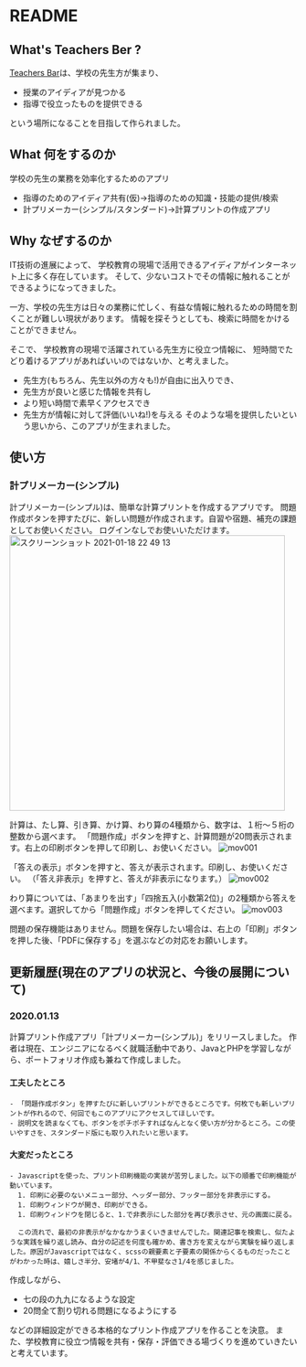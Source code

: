 # README

## What's Teachers Ber ?
[Teachers Bar](http://www.teachersbar.com/)は、学校の先生方が集まり、
- 授業のアイディアが見つかる
- 指導で役立ったものを提供できる

という場所になることを目指して作られました。


## What 何をするのか
学校の先生の業務を効率化するためのアプリ
- 指導のためのアイディア共有(仮)->指導のための知識・技能の提供/検索
- 計プリメーカー(シンプル/スタンダード)->計算プリントの作成アプリ


## Why なぜするのか
IT技術の進展によって、
学校教育の現場で活用できるアイディアがインターネット上に多く存在しています。
そして、少ないコストでその情報に触れることができるようになってきました。

一方、学校の先生方は日々の業務に忙しく、有益な情報に触れるための時間を割くことが難しい現状があります。
情報を探そうとしても、検索に時間をかけることができません。

そこで、
学校教育の現場で活躍されている先生方に役立つ情報に、
短時間でたどり着けるアプリがあればいいのではないか、と考えました。

- 先生方(もちろん、先生以外の方々も!)が自由に出入りでき、
- 先生方が良いと感じた情報を共有し
- より短い時間で素早くアクセスでき
- 先生方が情報に対して評価(いいね!)を与える
そのような場を提供したいという思いから、このアプリが生まれました。

## 使い方
### 計プリメーカー(シンプル)

計プリメーカー(シンプル)は、簡単な計算プリントを作成するアプリです。
問題作成ボタンを押すたびに、新しい問題が作成されます。自習や宿題、補充の課題としてお使いください。
ログインなしでお使いいただけます。
<img width="482" alt="スクリーンショット 2021-01-18 22 49 13" src="https://user-images.githubusercontent.com/68110438/104924597-0026f980-59e1-11eb-8eb8-a3c59cee4971.png">

計算は、たし算、引き算、かけ算、わり算の4種類から、数字は、１桁〜５桁の整数から選べます。
「問題作成」ボタンを押すと、計算問題が20問表示されます。右上の印刷ボタンを押して印刷し、お使いください。
![mov001](https://user-images.githubusercontent.com/68110438/104934838-e344f300-59ed-11eb-9d6c-b91fd4d9f582.gif)


「答えの表示」ボタンを押すと、答えが表示されます。印刷し、お使いください。
（「答え非表示」を押すと、答えが非表示になります。）
![mov002](https://user-images.githubusercontent.com/68110438/104934904-efc94b80-59ed-11eb-9419-916f7f029d15.gif)


わり算については、「あまりを出す」「四捨五入(小数第2位)」の2種類から答えを選べます。選択してから「問題作成」ボタンを押してください。
![mov003](https://user-images.githubusercontent.com/68110438/104934951-fc4da400-59ed-11eb-8651-9ec031dfdc76.gif)


問題の保存機能はありません。問題を保存したい場合は、右上の「印刷」ボタンを押した後、「PDFに保存する」を選ぶなどの対応をお願いします。

## 更新履歴(現在のアプリの状況と、今後の展開について)

### 2020.01.13 
  計算プリント作成アプリ「計プリメーカー(シンプル)」をリリースしました。
  作者は現在、エンジニアになるべく就職活動中であり、JavaとPHPを学習しながら、ポートフォリオ作成も兼ねて作成しました。

  #### 工夫したところ
    - 「問題作成ボタン」を押すたびに新しいプリントができるところです。何枚でも新しいプリントが作れるので、何回でもこのアプリにアクセスしてほしいです。
    - 説明文を読まなくても、ボタンをポチポチすればなんとなく使い方が分かるところ。この使いやすさを、スタンダード版にも取り入れたいと思います。

  #### 大変だったところ
    - Javascriptを使った、プリント印刷機能の実装が苦労しました。以下の順番で印刷機能が動いています。
      1. 印刷に必要のないメニュー部分、ヘッダー部分、フッター部分を非表示にする。
      1. 印刷ウィンドウが開き、印刷ができる。
      1. 印刷ウィンドウを閉じると、1.で非表示にした部分を再び表示させ、元の画面に戻る。

      この流れで、最初の非表示がなかなかうまくいきませんでした。関連記事を検索し、似たような実践を繰り返し読み、自分の記述を何度も確かめ、書き方を変えながら実験を繰り返しました。原因がJavascriptではなく、scssの親要素と子要素の関係からくるものだったことがわかった時は、嬉しさ半分、安堵が4/1、不甲斐なさ1/4を感じました。

 作成しながら、
 - 七の段の九九になるような設定
 - 20問全て割り切れる問題になるようにする

 などの詳細設定ができる本格的なプリント作成アプリを作ることを決意。
 また、学校教育に役立つ情報を共有・保存・評価できる場づくりを進めていきたいと考えています。
